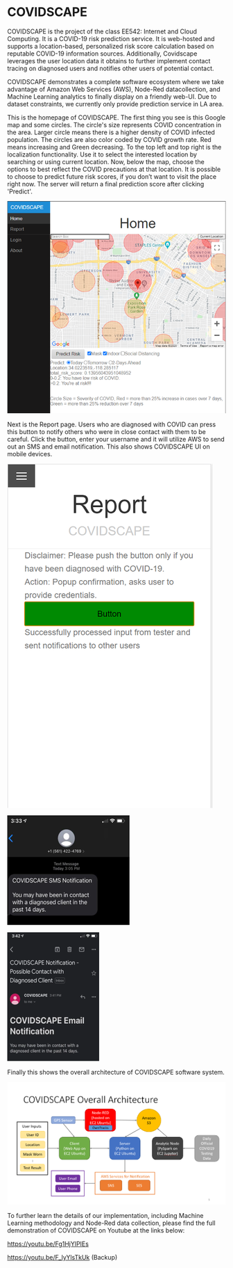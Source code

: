 # COVIDSCAPE
COVIDSCAPE is the project of the class EE542: Internet and Cloud Computing. It is a COVID-19 risk prediction service. It is web-hosted and supports a location-based, personalized risk score calculation based on reputable COVID-19 information sources. Additionally, Covidscape leverages the user location data it obtains to further implement contact tracing on diagnosed users and notifies other users of potential contact. 

COVIDSCAPE demonstrates a complete software ecosystem where we take advantage of Amazon Web Services (AWS), Node-Red datacollection, and Machine Learning analytics to finally display on a friendly web-UI. Due to dataset constraints, we currently only provide prediction service in LA area.

This is the homepage of COVIDSCAPE. The first thing you see is this Google map and some circles. The circle's size represents COVID concentration in the area. Larger circle means there is a higher density of COVID infected population. The circles are also color coded by COVID growth rate. Red means increasing and Green decreasing. To the top left and top right is the localization functionality. Use it to select the interested location by searching or using current location. Now, below the map, choose the options to best reflect the COVID precautions at that location. It is possible to choose to predict future risk scores, if you don’t want to visit the place right now. The server will return a final prediction score after clicking 'Predict'.

![Home Page](webproject/pics/home1.PNG)

Next is the Report page. Users who are diagnosed with COVID can press this button to notify others who were in close contact with them to be careful.
Click the button, enter your username and it will utilize AWS to send out an SMS and email notification. This also shows COVIDSCAPE UI on mobile devices.

![Report Page](webproject/pics/report1.PNG)

![SMS](webproject/pics/sms.png)

![email](webproject/pics/email.png)

Finally this shows the overall architecture of COVIDSCAPE software system.

![Architecture](webproject/pics/architecture.PNG)


To further learn the details of our implementation, including Machine Learning methodology and Node-Red data collection, please find the full demonstration of COVIDSCAPE on Youtube at the links below: 

https://youtu.be/Fg1HjYlPIEs

https://youtu.be/F_lyYlsTkUk (Backup)

